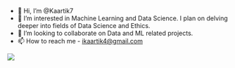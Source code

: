 - 👋 Hi, I’m @Kaartik7
- 👀 I’m interested in Machine Learning and Data Science. I plan on delving deeper into fields of Data Science and Ethics.
- 💞️ I’m looking to collaborate on Data and ML related projects.
- 📫 How to reach me - ikaartik4@gmail.com

<!---
Kaartik7/Kaartik7 is a ✨ special ✨ repository because its `README.md` (this file) appears on your GitHub profile.
You can click the Preview link to take a look at your changes.
--->
<img src= "https://github-readme-stats.vercel.app/api?username=Kaartik7&&show_icons=true&title_color=ffffff&icon_color=bb2acf&text_color=daf7dc&bg_color=151515">
